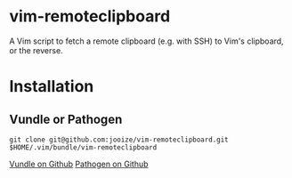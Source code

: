 vim-remoteclipboard
===================

A Vim script to fetch a remote clipboard (e.g. with SSH) to Vim's clipboard, or the reverse.

Installation
============

Vundle or Pathogen
------------------
`git clone git@github.com:jooize/vim-remoteclipboard.git $HOME/.vim/bundle/vim-remoteclipboard`

[Vundle on Github](https://github.com/gmarik/vundle)
[Pathogen on Github](https://github.com/tpope/vim-pathogen)
